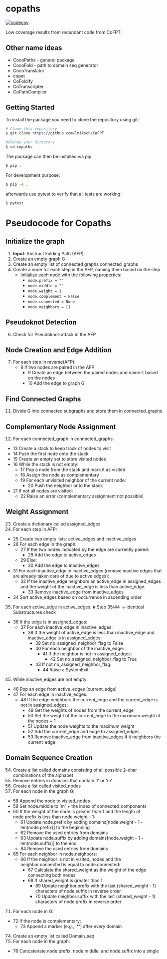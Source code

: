 # copaths
[![codecov](https://codecov.io/gh/lmiksch/copaths/graph/badge.svg?token=6PVQSOEK8R)](https://codecov.io/gh/lmiksch/copaths)

Low coverage results from redundant code from CoFPT. 
## Other name ideas
- CocoPaths - general package
- CocoFold - path to domain seq generator
- CocoTranslator
- copat
- CoFoldify
- CoTranscripter
- CoPathCompiler


## Getting Started
To install the package you need to clone the repository using git: 

```bash
# Clone this repository
$ git clone https://github.com/lmiksch/CoFPT

#Change your directory 
$ cd copaths
```

The package can then be installed via pip:

```bash
$ pip .
```

For development purpose:

```bash
$ pip -e .
```

afterwards use pytest to verify that all tests are working:
```bash
$ pytest
```
# Pseudocode for Copaths

## Initialize the graph

1. **Input**: Abstract Folding Path (AFP)
2. Create an empty graph G
3. Create an empty list of connected graphs connected_graphs
4. Create a node for each step in the AFP, naming them based on the step
   - Initialize each node with the following properties:
     - `node.prefix = ""`
     - `node.middle = ""`
     - `node.weight = 1`
     - `node.complement = False`
     - `node.connected = None`
     - `node.neighbors = []`

## Pseudoknot Detection

6. Check for Pseudoknot-attack in the AFP

## Node Creation and Edge Addition

7. For each step in reverse(AFP):
   - 8 If two nodes are paired in the AFP:
     - 9 Create an edge between the paired nodes and name it based on the nodes
     - 10 Add the edge to graph G

## Find Connected Graphs

11. Divide G into connected subgraphs and store them in connected_graphs

## Complementary Node Assignment

12. For each connected_graph in connected_graphs:
   - 13 Create a stack to keep track of nodes to visit
   - 14 Push the first node onto the stack
   - 15 Create an empty set to store visited nodes
   - 16 While the stack is not empty:
      - 17 Pop a node from the stack and mark it as visited
      - 18 Assign the node as complementary
      - 19 For each unvisited neighbor of the current node:
        - 20 Push the neighbor onto the stack
   - 21 If not all nodes are visited:
     - 22 Raise an error (complementary assignment not possible)

## Weight Assignment

23. Create a dictionary called assigned_edges
24. For each step in AFP:
   - 25 Create two empty lists: active_edges and inactive_edges
   - 26 For each edge in the graph:
     - 27 If the two nodes indicated by the edge are currently paired:
       - 28 Add the edge to active_edges
     - 29 Else:
       - 30 Add the edge to inactive_edges
   - 31 For each inactive_edge in inactive_edges (remove inactive edges that are already taken care of due to active edges):
     - 32 If the inactive_edge neighbors an active_edge in assigned_edges and the weight of the inactive_edge is less than active_edge:
       - 33 Remove inactive_edge from inactive_edges
   - 34 Sort active_edges based on occurrence in ascending order

35. For each active_edge in active_edges: # Step 35/44 -> identical Substructures check
   - 36 If the edge is in assigned_edges:
     - 37 For each inactive_edge in inactive_edges:
       - 38 If the weight of active_edge is less than inactive_edge and inactive_edge is in assigned_edges:
         - 39 Set no_assigned_neighbor_flag to False
         - 40 For each neighbor of the inactive_edge:
           - 41 If the neighbor is not in assigned_edges:
             - 42 Set no_assigned_neighbor_flag to True
         - 43 If not no_assigned_neighbor_flag:
           - 44 Raise a SystemExit

45. While inactive_edges are not empty:
   - 46 Pop an edge from active_edges (current_edge)
   - 47 For each edge in inactive_edges:
     - 48 If the edge neighbors the current_edge and the current_edge is not in assigned_edges:
       - 49 Get the weights of nodes from the current_edge
       - 50 Set the weight of the current_edge to the maximum weight of the nodes + 1
       - 51 Update the node weights to the maximum weight
       - 52 Add the current_edge and edge to assigned_edges
       - 53 Remove inactive_edge from inactive_edges if it neighbors the current_edge

## Domain Sequence Creation

54. Create a list called domains consisting of all possible 2-char combinations of the alphabet
55. Remove entries in domains that contain 'l' or 'm'
56. Create a list called visited_nodes
57. For each node in the graph G:
   - 58 Append the node to visited_nodes
   - 59 Set node.middle to 'm' + the index of connected_components
   - 60 If the weight of the node is greater than 1 and the length of node.prefix is less than node.weight - 1:
     - 61 Update node.prefix by adding domains[node.weight - 1 - len(node.prefix)] to the beginning
     - 62 Remove the used entries from domains
     - 63 Update node.suffix by adding domains[node.weight - 1 - len(node.suffix)] to the end
     - 64 Remove the used entries from domains
   - 65 For each neighbor in node.neighbors:
     - 66 If the neighbor is not in visited_nodes and the neighbor.connected is equal to node.connected:
       - 67 Calculate the shared_weight as the weight of the edge connecting both nodes
       - 68 If shared_weight is greater than 1:
         - 69 Update neighbor.prefix with the last (shared_weight - 1) characters of node.suffix in reverse order
         - 70 Update neighbor.suffix with the last (shared_weight - 1) characters of node.prefix in reverse order

71. For each node in G:
   - 72 If the node is complementary:
     - 73 Append a marker (e.g., '*') after every domain

74. Create an empty list called Domain_seq
75. For each node in the graph:
   - 76 Concatenate node.prefix, node.middle, and node.suffix into a single

